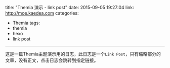 title: "Themia 演示 - link post"
date: 2015-09-05 19:27:04
link: http://moe.kaedea.com
categories:
 - Themia
tags: 
 - themia 
 - hexo
 - link post

 
---
这是一篇Themia主题演示用的日志，此日志是一个`Link Post`，只有缩略部分的文章，没有正文，点击日志会跳转到指定链接。